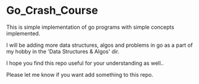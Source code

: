# Go_Crash_Course

This is simple implementation of go programs with simple concepts implemented.

I will be adding more data structures, algos and problems in go as a part of my hobby in the 'Data Structures & Algos' dir.

I hope you find this repo useful for your understanding as well..

Please let me know if you want add something to this repo. 

